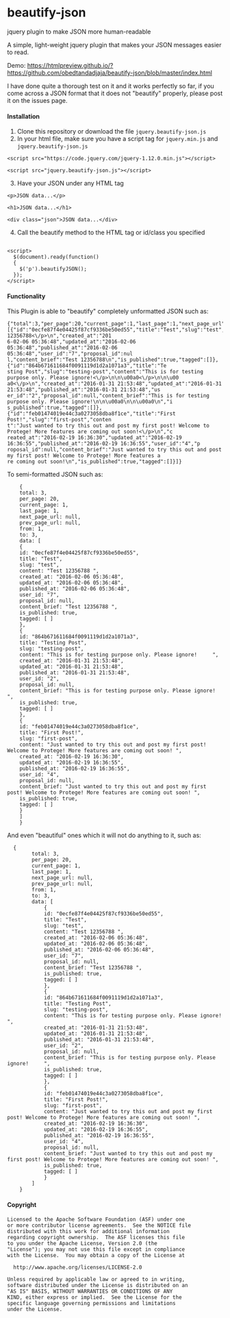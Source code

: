 # beautify-json
jquery plugin to make JSON more human-readable

A simple, light-weight jquery plugin that makes your JSON messages easier to read.

Demo: https://htmlpreview.github.io/?https://github.com/obedtandadjaja/beautify-json/blob/master/index.html

I have done quite a thorough test on it and it works perfectly so far, if you come across a JSON format that it does not "beautify" properly, please post it on the issues page.

#### Installation
1. Clone this repository or download the file ```jquery.beautify-json.js```
2. In your html file, make sure you have a script tag for ```jquery.min.js``` and ```jquery.beautify-json.js```
  ````
  <script src="https://code.jquery.com/jquery-1.12.0.min.js"></script>
  
  <script src="jquery.beautify-json.js"></script>
  ````
3. Have your JSON under any HTML tag
  ````
  <p>JSON data...</p>
  
  <h1>JSON data...</h1>
  
  <div class="json">JSON data...</div>
  ````
4. Call the beautify method to the HTML tag or id/class you specified
  ````
  
  <script>
    $(document).ready(function()
    {
      $('p').beautifyJSON();
    });
  </script>
  
  ````
  
#### Functionality
This Plugin is able to "beautify" completely unformatted JSON such as:
````
{"total":3,"per_page":20,"current_page":1,"last_page":1,"next_page_url":null,"prev_page_url":null,"from":1,"to":3,"data":
[{"id":"0ecfe87f4e04425f87cf9336be50ed55","title":"Test","slug":"test","content":"Test 12356788<\/p>\n","created_at":"201
6-02-06 05:36:48","updated_at":"2016-02-06 05:36:48","published_at":"2016-02-06 05:36:48","user_id":"7","proposal_id":nul
l,"content_brief":"Test 12356788\n","is_published":true,"tagged":[]},{"id":"864b671611684f0091119d1d2a1071a3","title":"Te
sting Post","slug":"testing-post","content":"This is for testing purpose only. Please ignore!<\/p>\n\n\u00a0<\/p>\n\n\u00
a0<\/p>\n","created_at":"2016-01-31 21:53:48","updated_at":"2016-01-31 21:53:48","published_at":"2016-01-31 21:53:48","us
er_id":"2","proposal_id":null,"content_brief":"This is for testing purpose only. Please ignore!\n\n\u00a0\n\n\u00a0\n","i
s_published":true,"tagged":[]},{"id":"feb01474019e44c3a0273058dba8f1ce","title":"First Post!","slug":"first-post","conten
t":"Just wanted to try this out and post my first post! Welcome to Protege! More features are coming out soon!<\/p>\n","c
reated_at":"2016-02-19 16:36:30","updated_at":"2016-02-19 16:36:55","published_at":"2016-02-19 16:36:55","user_id":"4","p
roposal_id":null,"content_brief":"Just wanted to try this out and post my first post! Welcome to Protege! More features a
re coming out soon!\n","is_published":true,"tagged":[]}]}
````

To semi-formatted JSON such as:
````
    {
	total: 3,
	per_page: 20,
	current_page: 1,
	last_page: 1,
	next_page_url: null,
	prev_page_url: null,
	from: 1,
	to: 3,
	data: [
	{
	id: "0ecfe87f4e04425f87cf9336be50ed55",
	title: "Test",
	slug: "test",
	content: "Test 12356788 ",
	created_at: "2016-02-06 05:36:48",
	updated_at: "2016-02-06 05:36:48",
	published_at: "2016-02-06 05:36:48",
	user_id: "7",
	proposal_id: null,
	content_brief: "Test 12356788 ",
	is_published: true,
	tagged: [ ]
	},
	{
	id: "864b671611684f0091119d1d2a1071a3",
	title: "Testing Post",
	slug: "testing-post",
	content: "This is for testing purpose only. Please ignore!     ",
	created_at: "2016-01-31 21:53:48",
	updated_at: "2016-01-31 21:53:48",
	published_at: "2016-01-31 21:53:48",
	user_id: "2",
	proposal_id: null,
	content_brief: "This is for testing purpose only. Please ignore!     ",
	is_published: true,
	tagged: [ ]
	},
	{
	id: "feb01474019e44c3a0273058dba8f1ce",
	title: "First Post!",
	slug: "first-post",
	content: "Just wanted to try this out and post my first post! Welcome to Protege! More features are coming out soon! ",
	created_at: "2016-02-19 16:36:30",
	updated_at: "2016-02-19 16:36:55",
	published_at: "2016-02-19 16:36:55",
	user_id: "4",
	proposal_id: null,
	content_brief: "Just wanted to try this out and post my first post! Welcome to Protege! More features are coming out soon! ",
	is_published: true,
	tagged: [ ]
	}
	]
	}
````

And even "beautiful" ones which it will not do anything to it, such as:
````
  {
		total: 3,
		per_page: 20,
		current_page: 1,
		last_page: 1,
		next_page_url: null,
		prev_page_url: null,
		from: 1,
		to: 3,
		data: [
			{
			id: "0ecfe87f4e04425f87cf9336be50ed55",
			title: "Test",
			slug: "test",
			content: "Test 12356788 ",
			created_at: "2016-02-06 05:36:48",
			updated_at: "2016-02-06 05:36:48",
			published_at: "2016-02-06 05:36:48",
			user_id: "7",
			proposal_id: null,
			content_brief: "Test 12356788 ",
			is_published: true,
			tagged: [ ]
			},
			{
			id: "864b671611684f0091119d1d2a1071a3",
			title: "Testing Post",
			slug: "testing-post",
			content: "This is for testing purpose only. Please ignore! ",
			created_at: "2016-01-31 21:53:48",
			updated_at: "2016-01-31 21:53:48",
			published_at: "2016-01-31 21:53:48",
			user_id: "2",
			proposal_id: null,
			content_brief: "This is for testing purpose only. Please ignore!     ",
			is_published: true,
			tagged: [ ]
			},
			{
			id: "feb01474019e44c3a0273058dba8f1ce",
			title: "First Post!",
			slug: "first-post",
			content: "Just wanted to try this out and post my first post! Welcome to Protege! More features are coming out soon! ",
			created_at: "2016-02-19 16:36:30",
			updated_at: "2016-02-19 16:36:55",
			published_at: "2016-02-19 16:36:55",
			user_id: "4",
			proposal_id: null,
			content_brief: "Just wanted to try this out and post my first post! Welcome to Protege! More features are coming out soon! ",
			is_published: true,
			tagged: [ ]
			}
		]
	}
````

#### Copyright

````
Licensed to the Apache Software Foundation (ASF) under one
or more contributor license agreements.  See the NOTICE file
distributed with this work for additional information
regarding copyright ownership.  The ASF licenses this file
to you under the Apache License, Version 2.0 (the
"License"); you may not use this file except in compliance
with the License.  You may obtain a copy of the License at

  http://www.apache.org/licenses/LICENSE-2.0

Unless required by applicable law or agreed to in writing,
software distributed under the License is distributed on an
"AS IS" BASIS, WITHOUT WARRANTIES OR CONDITIONS OF ANY
KIND, either express or implied.  See the License for the
specific language governing permissions and limitations
under the License.
````
